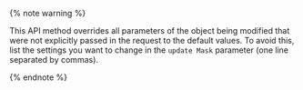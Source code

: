 {% note warning %}

This API method overrides all parameters of the object being modified that were not explicitly passed in the request to the default values. To avoid this, list the settings you want to change in the `update Mask` parameter (one line separated by commas).

{% endnote %}
